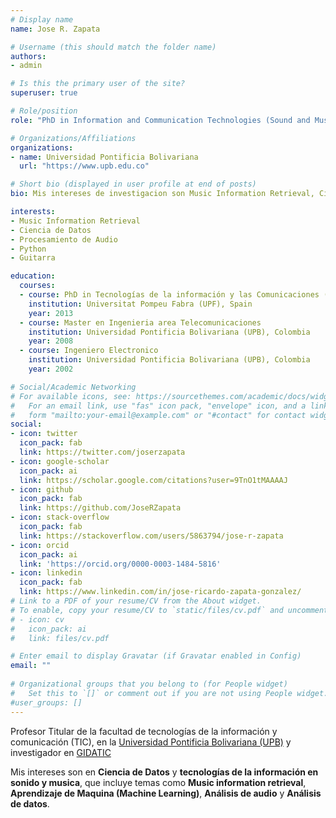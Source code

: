 ```yaml
---
# Display name
name: Jose R. Zapata

# Username (this should match the folder name)
authors:
- admin

# Is this the primary user of the site?
superuser: true

# Role/position
role: "PhD in Information and Communication Technologies (Sound and Music Computing)"

# Organizations/Affiliations
organizations:
- name: Universidad Pontificia Bolivariana
  url: "https://www.upb.edu.co"

# Short bio (displayed in user profile at end of posts)
bio: Mis intereses de investigacion son Music Information Retrieval, Ciencia de Datos y Python.

interests:
- Music Information Retrieval
- Ciencia de Datos
- Procesamiento de Audio
- Python
- Guitarra

education:
  courses:
  - course: PhD in Tecnologías de la información y las Comunicaciones (Sound and Music Computing)
    institution: Universitat Pompeu Fabra (UPF), Spain 
    year: 2013
  - course: Master en Ingenieria area Telecomunicaciones
    institution: Universidad Pontificia Bolivariana (UPB), Colombia
    year: 2008
  - course: Ingeniero Electronico
    institution: Universidad Pontificia Bolivariana (UPB), Colombia
    year: 2002

# Social/Academic Networking
# For available icons, see: https://sourcethemes.com/academic/docs/widgets/#icons
#   For an email link, use "fas" icon pack, "envelope" icon, and a link in the
#   form "mailto:your-email@example.com" or "#contact" for contact widget.
social:
- icon: twitter
  icon_pack: fab
  link: https://twitter.com/joserzapata
- icon: google-scholar
  icon_pack: ai
  link: https://scholar.google.com/citations?user=9TnO1tMAAAAJ
- icon: github
  icon_pack: fab
  link: https://github.com/JoseRZapata
- icon: stack-overflow
  icon_pack: fab
  link: https://stackoverflow.com/users/5863794/jose-r-zapata  
- icon: orcid
  icon_pack: ai
  link: 'https://orcid.org/0000-0003-1484-5816'
- icon: linkedin
  icon_pack: fab
  link: https://www.linkedin.com/in/jose-ricardo-zapata-gonzalez/
# Link to a PDF of your resume/CV from the About widget.
# To enable, copy your resume/CV to `static/files/cv.pdf` and uncomment the lines below.  
# - icon: cv
#   icon_pack: ai
#   link: files/cv.pdf

# Enter email to display Gravatar (if Gravatar enabled in Config)
email: ""
  
# Organizational groups that you belong to (for People widget)
#   Set this to `[]` or comment out if you are not using People widget.  
#user_groups: []
---
```

Profesor Titular de la facultad de tecnologías de la información y comunicación (TIC), en la [Universidad Pontificia Bolivariana (UPB)](http://www.upb.edu.co/) y investigador en [GIDATIC](https://www.upb.edu.co/es/investigacion/nuestro-sistema/grupos/grupo-investigaciones-desarrollo-aplicacion-telecomunicaciones-informatica-medellin)

Mis intereses son en **Ciencia de Datos** y **tecnologías de la información en sonido y musica**, que incluye temas como **Music information retrieval**, **Aprendizaje de Maquina (Machine Learning)**, **Análisis de audio** y **Análisis de datos**.
